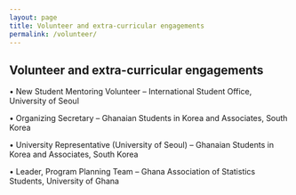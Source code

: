 ```yaml
---
layout: page
title: Volunteer and extra-curricular engagements
permalink: /volunteer/
---
```


## Volunteer and extra-curricular engagements

•	New Student Mentoring Volunteer – International Student Office, University of Seoul

•	Organizing Secretary – Ghanaian Students in Korea and Associates, South Korea

•	University Representative (University of Seoul) – Ghanaian Students in Korea and Associates, South Korea

•	Leader, Program Planning Team – Ghana Association of Statistics Students, University of Ghana
